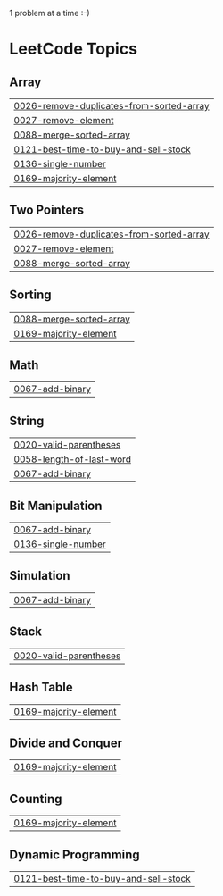 1 problem at a time :-)

<!---LeetCode Topics Start-->
# LeetCode Topics
## Array
|  |
| ------- |
| [0026-remove-duplicates-from-sorted-array](https://github.com/Sushma-Nandiyawar/LeetCode/tree/master/0026-remove-duplicates-from-sorted-array) |
| [0027-remove-element](https://github.com/Sushma-Nandiyawar/LeetCode/tree/master/0027-remove-element) |
| [0088-merge-sorted-array](https://github.com/Sushma-Nandiyawar/LeetCode/tree/master/0088-merge-sorted-array) |
| [0121-best-time-to-buy-and-sell-stock](https://github.com/Sushma-Nandiyawar/LeetCode/tree/master/0121-best-time-to-buy-and-sell-stock) |
| [0136-single-number](https://github.com/Sushma-Nandiyawar/LeetCode/tree/master/0136-single-number) |
| [0169-majority-element](https://github.com/Sushma-Nandiyawar/LeetCode/tree/master/0169-majority-element) |
## Two Pointers
|  |
| ------- |
| [0026-remove-duplicates-from-sorted-array](https://github.com/Sushma-Nandiyawar/LeetCode/tree/master/0026-remove-duplicates-from-sorted-array) |
| [0027-remove-element](https://github.com/Sushma-Nandiyawar/LeetCode/tree/master/0027-remove-element) |
| [0088-merge-sorted-array](https://github.com/Sushma-Nandiyawar/LeetCode/tree/master/0088-merge-sorted-array) |
## Sorting
|  |
| ------- |
| [0088-merge-sorted-array](https://github.com/Sushma-Nandiyawar/LeetCode/tree/master/0088-merge-sorted-array) |
| [0169-majority-element](https://github.com/Sushma-Nandiyawar/LeetCode/tree/master/0169-majority-element) |
## Math
|  |
| ------- |
| [0067-add-binary](https://github.com/Sushma-Nandiyawar/LeetCode/tree/master/0067-add-binary) |
## String
|  |
| ------- |
| [0020-valid-parentheses](https://github.com/Sushma-Nandiyawar/LeetCode/tree/master/0020-valid-parentheses) |
| [0058-length-of-last-word](https://github.com/Sushma-Nandiyawar/LeetCode/tree/master/0058-length-of-last-word) |
| [0067-add-binary](https://github.com/Sushma-Nandiyawar/LeetCode/tree/master/0067-add-binary) |
## Bit Manipulation
|  |
| ------- |
| [0067-add-binary](https://github.com/Sushma-Nandiyawar/LeetCode/tree/master/0067-add-binary) |
| [0136-single-number](https://github.com/Sushma-Nandiyawar/LeetCode/tree/master/0136-single-number) |
## Simulation
|  |
| ------- |
| [0067-add-binary](https://github.com/Sushma-Nandiyawar/LeetCode/tree/master/0067-add-binary) |
## Stack
|  |
| ------- |
| [0020-valid-parentheses](https://github.com/Sushma-Nandiyawar/LeetCode/tree/master/0020-valid-parentheses) |
## Hash Table
|  |
| ------- |
| [0169-majority-element](https://github.com/Sushma-Nandiyawar/LeetCode/tree/master/0169-majority-element) |
## Divide and Conquer
|  |
| ------- |
| [0169-majority-element](https://github.com/Sushma-Nandiyawar/LeetCode/tree/master/0169-majority-element) |
## Counting
|  |
| ------- |
| [0169-majority-element](https://github.com/Sushma-Nandiyawar/LeetCode/tree/master/0169-majority-element) |
## Dynamic Programming
|  |
| ------- |
| [0121-best-time-to-buy-and-sell-stock](https://github.com/Sushma-Nandiyawar/LeetCode/tree/master/0121-best-time-to-buy-and-sell-stock) |
<!---LeetCode Topics End-->
